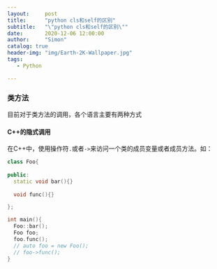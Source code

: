 ```yaml
---
layout:     post
title:      "python cls和self的区别"
subtitle:   "\"python cls和self的区别\""
date:       2020-12-06 12:00:00
author:     "Simon"
catalog: true
header-img: "img/Earth-2K-Wallpaper.jpg"
tags:
   - Python

---
```


### 类方法

目前对于类方法的调用，各个语言主要有两种方式

#### C++的隐式调用

在C++中，使用操作符`.`或者`->`来访问一个类的成员变量或者成员方法。如：

```c++
class Foo{
  
public:
  static void bar(){}
  
  void func(){}

};

int main(){
  Foo::bar();
  Foo foo;
  foo.func();
  // auto foo = new Foo();
  // foo->func();
}
```

